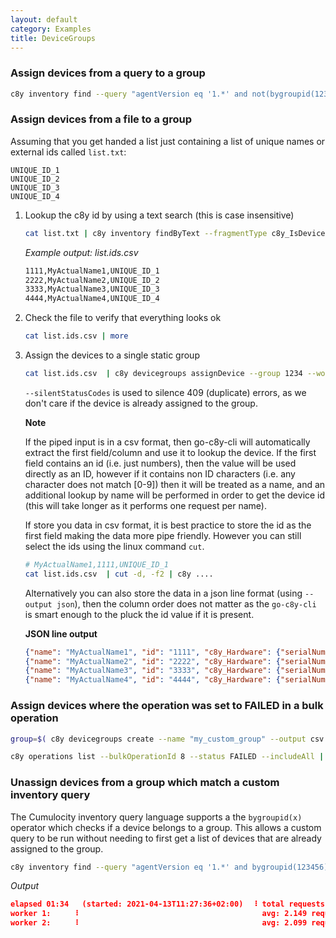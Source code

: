 ```yaml
---
layout: default
category: Examples
title: DeviceGroups
---
```


### Assign devices from a query to a group

```bash
c8y inventory find --query "agentVersion eq '1.*' and not(bygroupid(123456))" --includeAll | c8y devicegroups assignDevice --group 123456 --workers 2 --progress
```

### Assign devices from a file to a group

Assuming that you get handed a list just containing a list of unique names or external ids called `list.txt`:

```text
UNIQUE_ID_1
UNIQUE_ID_2
UNIQUE_ID_3
UNIQUE_ID_4
```

1. Lookup the c8y id by using a text search (this is case insensitive)

    ```bash
    cat list.txt | c8y inventory findByText --fragmentType c8y_IsDevice --select id,name,c8y_Hardware.serialNumber -o csv > list.ids.csv
    ```

    *Example output: list.ids.csv*

    ```bash
    1111,MyActualName1,UNIQUE_ID_1
    2222,MyActualName2,UNIQUE_ID_2
    3333,MyActualName3,UNIQUE_ID_3
    4444,MyActualName4,UNIQUE_ID_4
    ```

2. Check the file to verify that everything looks ok

    ```bash
    cat list.ids.csv | more
    ```

3. Assign the devices to a single static group

    ```bash
    cat list.ids.csv  | c8y devicegroups assignDevice --group 1234 --workers 2 --progress --silentStatusCodes 409
    ```

    `--silentStatusCodes` is used to silence 409 (duplicate) errors, as we don't care if the device is already assigned to the group.

    **Note**

    If the piped input is in a csv format, then go-c8y-cli will automatically extract the first field/column and use it to lookup the device. If the first field contains an id (i.e. just numbers), then the value will be used directly as an ID, however if it contains non ID characters (i.e. any character does not match [0-9]) then it will be treated as a name, and an additional lookup by name will be performed in order to get the device id (this will take longer as it performs one request per name).

    If store you data in csv format, it is best practice to store the id as the first field making the data more pipe friendly. However you can still select the ids using the linux command `cut`.

    ```bash
    # MyActualName1,1111,UNIQUE_ID_1
    cat list.ids.csv  | cut -d, -f2 | c8y ....
    ```
    
    Alternatively you can also store the data in a json line format (using `--output json`), then the column order does not matter as the `go-c8y-cli` is smart enough to the pluck the id value if it is present.

    **JSON line output**

    ```json
    {"name": "MyActualName1", "id": "1111", "c8y_Hardware": {"serialNumber": "UNIQUE_ID_1"}}
    {"name": "MyActualName2", "id": "2222", "c8y_Hardware": {"serialNumber": "UNIQUE_ID_2"}}
    {"name": "MyActualName3", "id": "3333", "c8y_Hardware": {"serialNumber": "UNIQUE_ID_3"}}
    {"name": "MyActualName4", "id": "4444", "c8y_Hardware": {"serialNumber": "UNIQUE_ID_4"}}    
    ```

### Assign devices where the operation was set to FAILED in a bulk operation

```bash
group=$( c8y devicegroups create --name "my_custom_group" --output csv --select id )

c8y operations list --bulkOperationId 8 --status FAILED --includeAll | c8y devicegroups assignDevice --group $group --workers 2 --progress --silentStatusCodes 409
```

### Unassign devices from a group which match a custom inventory query

The Cumulocity inventory query language supports a the `bygroupid(x)` operator which checks if a device belongs to a group. This allows a custom query to be run without needing to first get a list of devices that are already assigned to the group. 

```bash
c8y inventory find --query "agentVersion eq '1.*' and bygroupid(123456)" --includeAll | c8y devicegroups unassignDevice --group 123456 --workers 2 --progress
```

*Output*

```json
elapsed 01:34   (started: 2021-04-13T11:27:36+02:00)  ⠸ total requests sent:  399
worker 1:     ⠸                                         avg: 2.149 request/s
worker 2:     ⠸                                         avg: 2.099 request/s
```

